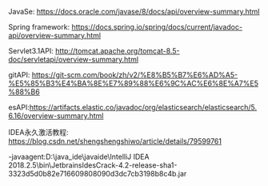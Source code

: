 JavaSe: <https://docs.oracle.com/javase/8/docs/api/overview-summary.html>

Spring framework: <https://docs.spring.io/spring/docs/current/javadoc-api/overview-summary.html>

Servlet3.1API: <http://tomcat.apache.org/tomcat-8.5-doc/servletapi/overview-summary.html>

gitAPI: <https://git-scm.com/book/zh/v2/%E8%B5%B7%E6%AD%A5-%E5%85%B3%E4%BA%8E%E7%89%88%E6%9C%AC%E6%8E%A7%E5%88%B6>

esAPI:<https://artifacts.elastic.co/javadoc/org/elasticsearch/elasticsearch/5.6.16/overview-summary.html>

IDEA永久激活教程: <https://blog.csdn.net/shengshengshiwo/article/details/79599761>



-javaagent:D:\java_ide\javaide\IntelliJ IDEA 2018.2.5\bin\JetbrainsIdesCrack-4.2-release-sha1-3323d5d0b82e716609808090d3dc7cb3198b8c4b.jar